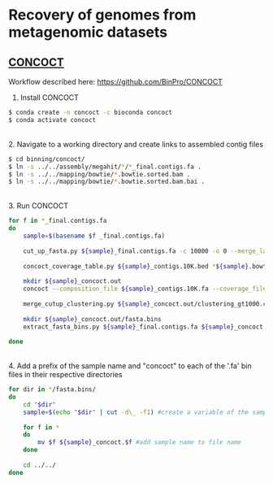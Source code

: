 # Recovery of genomes from metagenomic datasets

## [CONCOCT](https://github.com/BinPro/CONCOCT) 

Workflow described here: https://github.com/BinPro/CONCOCT

1. Install CONCOCT

```bash
$ conda create -n concoct -c bioconda concoct
$ conda activate concoct
```

\
2. Navigate to a working directory and create links to assembled contig files

```bash
$ cd binning/concoct/
$ ln -s ../../assembly/megahit/*/*_final.contigs.fa .
$ ln -s ../../mapping/bowtie/*.bowtie.sorted.bam .
$ ln -s ../../mapping/bowtie/*.bowtie.sorted.bam.bai .
```

\
3. Run CONCOCT

```bash
for f in *_final.contigs.fa
do 
	sample=$(basename $f _final.contigs.fa)
	
	cut_up_fasta.py ${sample}_final.contigs.fa -c 10000 -o 0 --merge_last -b ${sample}_contigs.10K.bed > ${sample}_contigs.10K.fa #cut contigs into smaller parts
	
	concoct_coverage_table.py ${sample}_contigs.10K.bed *${sample}.bowtie.sorted.bam > ${sample}_coverage.table.tsv #generate a table with coverage depth information per sample and subcontig
	
	mkdir ${sample}_concoct.out
	concoct --composition_file ${sample}_contigs.10K.fa --coverage_file ${sample}_coverage.table.tsv -t 40 -b ${sample}_concoct.out/ > /dev/null 2>&1 #run concoct (redirect stderr and stdout to avoid large output files)
	
	merge_cutup_clustering.py ${sample}_concoct.out/clustering_gt1000.csv > ${sample}_concoct.out/clustering.merged.csv #merge subcontig clustering into original contig clustering
	
	mkdir ${sample}_concoct.out/fasta.bins
	extract_fasta_bins.py ${sample}_final.contigs.fa ${sample}_concoct.out/clustering.merged.csv --output_path ${sample}_concoct.out/fasta.bins #extract bins as individual FASTA
	
done
```

\
4. Add a prefix of the sample name and "concoct" to each of the '.fa' bin files in their respective directories

```bash
for dir in */fasta.bins/
do
	cd "$dir"
	sample=$(echo "$dir" | cut -d\_ -f1) #create a variable of the sample name from the ../directory name
	
	for f in *
	do
		mv $f ${sample}_concoct.$f #add sample name to file name
	done
	
	cd ../../
done
```

